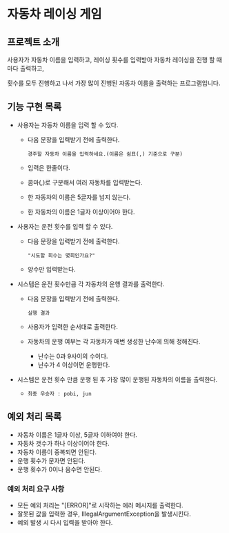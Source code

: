 # 자동차 레이싱 게임

## 프로젝트 소개

사용자가 자동차 이름을 입력하고, 레이싱 횟수를 입력받아 자동차 레이싱을 진행 할 때마다 출력하고, 

횟수를 모두 진행하고 나서 가장 많이 진행된 자동차 이름을 출력하는 프로그램입니다.



## 기능 구현 목록

- 사용자는 자동차 이름을 입력 할 수 있다.

  - 다음 문장을 입력받기 전에 출력한다.

    ```
    경주할 자동차 이름을 입력하세요.(이름은 쉼표(,) 기준으로 구분)
    ```

  - 입력은 한줄이다.

  - 콤마(,)로 구분해서 여러 자동차를 입력받는다.

  - 한 자동차의 이름은 5글자를 넘지 않는다.

  - 한 자동차의 이름은 1글자 이상이어야 한다.

- 사용자는 운전 횟수를 입력 할 수 있다.

  - 다음 문장을 입력받기 전에 출력한다.

    ```
    "시도할 회수는 몇회인가요?"
    ```

  - 양수만 입력받는다.

- 시스템은 운전 횟수만큼 각 자동차의 운행 결과를 출력한다.

  - 다음 문장을 입력받기 전에 출력한다.

    ```
    실행 결과
    ```

  - 사용자가 입력한 순서대로 출력한다.

  - 자동차의 운행 여부는 각 자동차가 매번 생성한 난수에 의해 정해진다.

    - 난수는 0과 9사이의 수이다.
    - 난수가 4 이상이면 운행한다.

- 시스템은 운전 횟수 만큼 운행 된 후 가장 많이 운행된 자동차의 이름을 출력한다.

  - ```
    최종 우승자 : pobi, jun
    ```



## 예외 처리 목록

- 자동차 이름은 1글자 이상, 5글자 이하여야 한다.
- 자동차 갯수가 하나 이상이어야 한다.
- 자동차 이름이 중복되면 안된다.
- 운행 횟수가 문자면 안된다.
- 운행 횟수가 0이나 음수면 안된다.

### 예외 처리 요구 사항

- 모든 예외 처리는 "[ERROR]"로 시작하는 에러 메시지를 출력한다.
- 잘못된 값을 입력한 경우, IllegalArgumentException을 발생시킨다.
- 예외 발생 시 다시 입력을 받아야 한다.

